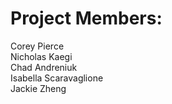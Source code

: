 # Project Members:
Corey Pierce <br />
Nicholas Kaegi <br />
Chad Andreniuk <br />
Isabella Scaravaglione <br />
Jackie Zheng <br />
